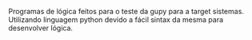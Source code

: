 Programas de lógica feitos para o teste da gupy para a target sistemas. Utilizando linguagem python devido a fácil sintax da mesma para desenvolver lógica.
